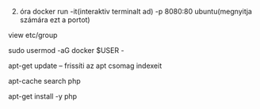 2. óra
docker run -it(interaktiv terminalt ad) -p 8080:80 ubuntu(megnyitja számára ezt a portot)

view etc/group

sudo usermod -aG docker $USER - 

apt-get update – frissíti az apt csomag indexeit

apt-cache search php

apt-get install -y php
